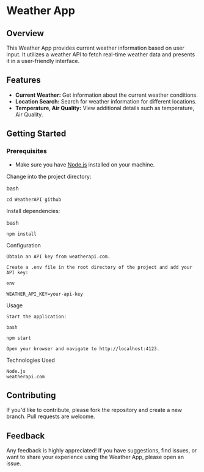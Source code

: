 # Weather App

## Overview

This Weather App provides current weather information based on user input. It utilizes a weather API to fetch real-time weather data and presents it in a user-friendly interface.

## Features

- **Current Weather:** Get information about the current weather conditions.
- **Location Search:** Search for weather information for different locations.
- **Temperature, Air Quality:** View additional details such as temperature, Air Quality.

## Getting Started

### Prerequisites

- Make sure you have [Node.js](https://nodejs.org/) installed on your machine.

Change into the project directory:

bash

    cd WeatherAPI github

Install dependencies:

bash

    npm install

Configuration

    Obtain an API key from weatherapi.com.

    Create a .env file in the root directory of the project and add your API key:

    env

    WEATHER_API_KEY=your-api-key

Usage

    Start the application:

    bash

    npm start

    Open your browser and navigate to http://localhost:4123.

Technologies Used

    Node.js
    weatherapi.com

## Contributing

If you'd like to contribute, please fork the repository and create a new branch. Pull requests are welcome.

## Feedback

Any feedback is highly appreciated! If you have suggestions, find issues, or want to share your experience using the Weather App, please open an issue.

